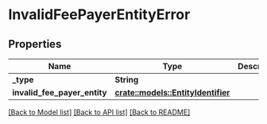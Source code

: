 # InvalidFeePayerEntityError

## Properties

Name | Type | Description | Notes
------------ | ------------- | ------------- | -------------
**_type** | **String** |  | 
**invalid_fee_payer_entity** | [**crate::models::EntityIdentifier**](EntityIdentifier.md) |  | 

[[Back to Model list]](../README.md#documentation-for-models) [[Back to API list]](../README.md#documentation-for-api-endpoints) [[Back to README]](../README.md)


